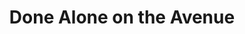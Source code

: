 ---
pid: ch15
title: Done Alone on the Avenue
location_transcription: Dilworth Park
coordinates: "[-75.165053653746, 39.952582688455]"
zipcode: '22041'
gen_neighborhood: 
neighborhood: 
outside_phl: 'Falls Church VA '
age: '22'
age_range: 20-29
instagram: 
image_file_name: ch_15.jpg
proposal_transcription: |-
  -A 20ft tall mid century lamp
  -has a motion sensor
  -only turns on when two people are under it
  *listen to Down Alone on the Avenue by CHAMPS*
topic: Unity,Love
topic_summary: 0, 0
type: Interactive,Other No Form
keywords_other: 
credit: Mehreen Karim
image_labels: 
twitter: 
facebook: 
permalink: "/monuments/ch15/"
layout: item-page
---